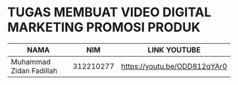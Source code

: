 # TUGAS MEMBUAT VIDEO DIGITAL MARKETING PROMOSI PRODUK

|  NAMA | NIM | LINK YOUTUBE |
| --- | --- | --- | 
| Muhammad Zidan Fadillah | 312210277 | https://youtu.be/ODD812qYAr0


 
